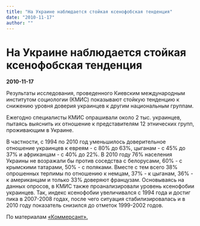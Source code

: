 ```yaml
---
title: "На Украине наблюдается стойкая ксенофобская тенденция"
date: "2010-11-17"
author: ""
---
```


# На Украине наблюдается стойкая ксенофобская тенденция

**2010-11-17** 

Результаты исследования, проведенного Киевским международным институтом социологии (КМИС) показывают стойкую тенденцию к снижению уровня доверия украинцев к другим национальным группам.

Ежегодно специалисты КМИС опрашивали около 2 тыс. украинцев, пытаясь выяснить их отношение к представителям 12 этнических групп, проживающим в Украине.

В частности, с 1994 по 2010 год уменьшилось доверительное отношение украинцев к евреям - с 80% до 63%, цыганам - с 45% до 37% и африканцам - с 40% до 22%. В 2010 году 76% населения Украины не возражали бы против соседства с белорусами, 60% - с крымскими татарами, 50% - с поляками. Вместе с тем всего 38% опрошенных терпимы по отношению к немцам, 37% - к цыганам, 36% - к американцам и только 33% доверяют французам. Основываясь на данных опросов, в КМИС также проанализировали уровень ксенофобии украинцев. Так, индекс ксенофобии увеличивался с 1994 года и достиг пика в 2007-2008 годах, после чего ситуация стабилизировалась и в 2010 году показатель снизился до отметок 1999-2002 годов.

По материалам [«Коммерсант».](http://kommersant.ua/doc.html?docId=1541014)